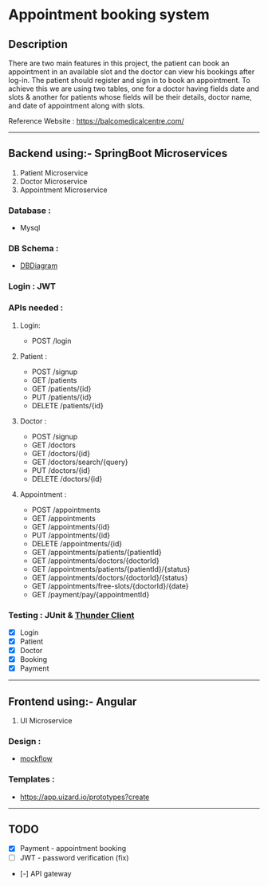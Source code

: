 # Appointment booking system

## Description

There are two main features in this project, the patient can book an appointment in an available slot and the doctor can view his bookings after log-in. The patient should register and sign in to book an appointment. To achieve this we are using two tables, one for a doctor having fields date and slots & another for patients whose fields will be their details, doctor name, and date of appointment along with slots.

Reference Website : https://balcomedicalcentre.com/


---

## Backend using:- SpringBoot Microservices

1. Patient Microservice
2. Doctor Microservice
3. Appointment Microservice

### Database : 

* Mysql

### DB Schema :

* [DBDiagram](https://dbdiagram.io/d/62fc949dc2d9cf52fac018af)

### Login : JWT

### APIs needed : 

1. Login:

    * POST /login

2. Patient :

    * POST /signup
    * GET /patients
    * GET /patients/{id}
    * PUT /patients/{id}
    * DELETE /patients/{id}

3. Doctor :
        
    * POST /signup
    * GET /doctors
    * GET /doctors/{id}
    * GET /doctors/search/{query}
    * PUT /doctors/{id}
    * DELETE /doctors/{id}

4. Appointment :

    * POST /appointments
    * GET /appointments
    * GET /appointments/{id}
    * PUT /appointments/{id}
    * DELETE /appointments/{id}
    * GET /appointments/patients/{patientId}
    * GET /appointments/doctors/{doctorId}
    * GET /appointments/patients/{patientId}/{status}
    * GET /appointments/doctors/{doctorId}/{status}
    * GET /appointments/free-slots/{doctorId}/{date}
    * GET /payment/pay/{appointmentId}


### Testing : JUnit & [Thunder Client](https://marketplace.visualstudio.com/items?itemName=rangav.vscode-thunder-client)

- [x] Login
- [x] Patient
- [x] Doctor
- [x] Booking
- [x] Payment

---

## Frontend using:- Angular

1. UI Microservice

### Design :

* [mockflow](https://wireframepro.mockflow.com/view/Appointment-booking-system)

### Templates :

* https://app.uizard.io/prototypes?create


---

## TODO


- [X] Payment - appointment booking
- [ ] JWT - password verification (fix)
- [-] API gateway


